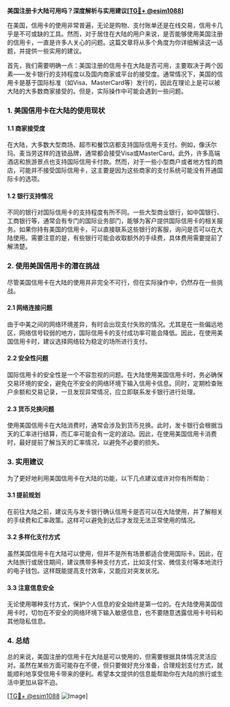 **美国注册卡大陆可用吗？深度解析与实用建议[[TG💪+ @esim1088](https://t.me/s/esim1088)]**

在美国，信用卡的使用非常普遍，无论是购物、支付账单还是在线交易，信用卡几乎是不可或缺的工具。然而，对于居住在大陆的用户来说，是否能够使用美国注册的信用卡，一直是许多人关心的问题。这篇文章将从多个角度为你详细解读这一话题，并提供一些实用的建议。

首先，我们需要明确一点：美国注册的信用卡在大陆是否可用，主要取决于两个因素——发卡银行的支持程度以及国内商家或平台的接受度。通常情况下，美国的信用卡是基于国际标准（如Visa、MasterCard等）发行的，因此在理论上是可以被大陆的大多数商家接受的。但是，实际操作中可能会遇到一些问题。

### **1. 美国信用卡在大陆的使用现状**

#### **1.1 商家接受度**
在大陆，大多数大型商场、超市和餐饮店都支持国际信用卡支付。例如，像沃尔玛、麦当劳这样的连锁品牌，通常都会接受Visa或MasterCard。此外，许多高端酒店和旅游景点也支持国际信用卡付款。然而，对于一些小型商户或者地方性的商店，可能并不接受国际信用卡，这主要是因为这些商家的支付系统可能没有开通国际卡的选项。

#### **1.2 银行支持情况**
不同的银行对国际信用卡的支持程度有所不同。一些大型商业银行，如中国银行、工商银行等，通常会有专门的国际业务部门，能够为客户提供国际信用卡的相关服务。如果你持有美国的信用卡，可以直接联系这些银行的客服，询问是否可以在大陆使用。需要注意的是，有些银行可能会收取额外的手续费，具体费用需要提前了解清楚。

### **2. 使用美国信用卡的潜在挑战**

尽管美国信用卡在大陆的使用并非完全不可行，但在实际操作中，仍然存在一些挑战。

#### **2.1 网络连接问题**
由于中美之间的网络环境差异，有时会出现支付失败的情况。尤其是在一些偏远地区，网络信号较弱的地方，国际信用卡的支付成功率可能会降低。因此，在使用美国信用卡时，建议选择网络较为稳定的场所进行支付。

#### **2.2 安全性问题**
国际信用卡的安全性是一个不容忽视的问题。在大陆使用美国信用卡时，务必确保交易环境的安全，避免在不安全的网络环境下输入信用卡信息。同时，定期检查账户余额和交易记录，一旦发现异常情况，应立即联系发卡银行进行处理。

#### **2.3 货币兑换问题**
使用美国信用卡在大陆消费时，通常会涉及到货币兑换。此时，发卡银行会根据当天的汇率进行结算，而汇率可能会有一定的波动。因此，在使用美国信用卡消费时，最好提前了解当天的汇率情况，以避免不必要的损失。

### **3. 实用建议**

为了更好地利用美国信用卡在大陆的功能，以下几点建议或许对你有所帮助：

#### **3.1 提前规划**
在前往大陆之前，建议先与发卡银行确认信用卡是否可以在大陆使用，并了解相关的手续费和汇率政策。这样可以避免到达后才发现无法正常使用的情况。

#### **3.2 多样化支付方式**
虽然美国信用卡在大陆可以使用，但并不是所有场景都适合使用国际卡。因此，在大陆旅行或居住期间，建议携带多种支付方式，比如支付宝、微信支付等本地流行的电子钱包。这样既能提高支付效率，又能应对突发状况。

#### **3.3 注意信息安全**
无论使用哪种支付方式，保护个人信息的安全始终是第一位的。在大陆使用美国信用卡时，切勿在不安全的网络环境下输入敏感信息，也不要随意透露信用卡号码和其他隐私信息。

### **4. 总结**

总的来说，美国注册的信用卡在大陆是可以使用的，但需要根据具体情况灵活应对。虽然在某些方面可能存在不便，但只要做好充分准备，合理规划支付方式，就能顺利地享受信用卡带来的便利。希望本文提供的信息能帮助你在大陆的旅行或生活中更加从容不迫。

[[TG💪+ @esim1088](https://t.me/s/esim1088) ![Image](https://i.postimg.cc/4NQfJmqS/Snipaste-2025-05-13-00-14-12.png)]